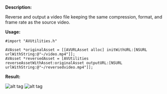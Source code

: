 **Description:**

Reverse and output a video file keeping the same compression, format, and frame rate as the source video.

**Usage:**

```
#import "AVUtilities.h"

AVAsset *originalAsset = [[AVURLAsset alloc] initWithURL:[NSURL urlWithString:@"~/video.mp4"]];
AVAsset *reversedAsset = [AVUtilities reverseAssetWithAsset:originalAsset outputURL:[NSURL urlWithString:@"~/reversedvideo.mp4"]];
```

**Result:**

![alt tag](http://i.imgur.com/SmdiGL3.gif)
![alt tag](http://i.imgur.com/Xl8pjnl.gif)
